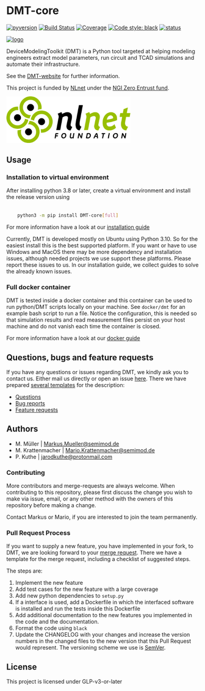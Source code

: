 # DMT-core

[![pyversion](https://img.shields.io/pypi/pyversions/DMT-core)](https://pypi.org/project/DMT-core/)
[![Build Status](https://gitlab.com/dmt-development/dmt-core/badges/main/pipeline.svg)](https://gitlab.com/dmt-development/dmt-core/-/pipelines)
[![Coverage](https://gitlab.com/dmt-development/dmt-core/-/jobs/artifacts/main/raw/badge_coverage.svg?job=test_DMT)](https://gitlab.com/dmt-development/dmt-core/-/jobs/artifacts/main/file/htmlcov/index.html?job=test_DMT)
[![Code style: black](https://img.shields.io/badge/code%20style-black-000000.svg)](https://github.com/psf/black)
[![status](https://joss.theoj.org/papers/f9829bb4e4c10b85144b22f888756045/status.svg)](https://joss.theoj.org/papers/f9829bb4e4c10b85144b22f888756045)

[![logo](https://gitlab.com/uploads/-/system/project/avatar/33580822/DMT_Logo_wText.png)](https://gitlab.com/uploads/-/system/project/avatar/33580822/DMT_Logo_wText.png)

DeviceModelingToolkit (DMT) is a Python tool targeted at helping modeling engineers extract model parameters, run circuit and TCAD simulations and automate their infrastructure.

See the [DMT-website](https://dmt-development.gitlab.io/dmt-core/index.html) for further information.

This project is funded by [NLnet](https://nlnet.nl/project/DMT-Core/) under the [NGI Zero Entrust fund](https://nlnet.nl/entrust/).

<img src="pictures/banner_nlnet.svg" width="325"/>

## Usage

### Installation to virtual environment

After installing python 3.8 or later, create a virtual environment and install the release version using

```bash

    python3 -m pip install DMT-core[full]

```

For more information have a look at our [installation guide](https://dmt-development.gitlab.io/dmt-core/installation/install_dmt.html)

Currently, DMT is developed mostly on Ubuntu using Python 3.10. So for the easiest install this is the best supported platform.
If you want or have to use Windows and MacOS there may be more dependency and installation issues, although needed projects we use support these platforms. Please report these issues to us. In our installation guide, we collect guides to solve the already known issues.

### Full docker container

DMT is tested inside a docker container and this container can be used to run python/DMT scripts locally on your machine. See `docker/dmt` for an example bash script to run a file. Notice the configuration, this is needed so that simulation results and read measurement files persist on your host machine and do not vanish each time the container is closed. 

For more information have a look at our [docker guide](https://dmt-development.gitlab.io/dmt-core/installation/install_dmt.html)

## Questions, bugs and feature requests

If you have any questions or issues regarding DMT, we kindly ask you to contact us. Either mail us directly or open an issue [here](https://gitlab.com/dmt-development/dmt-core/-/issues). There we have prepared [several templates](https://docs.gitlab.com/ee/user/project/description_templates.html#use-the-templates) for the description:

* [Questions](https://gitlab.com/dmt-development/dmt-core/-/issues/new?issuable_template=question)
* [Bug reports](https://gitlab.com/dmt-development/dmt-core/-/issues/new?issuable_template=bug_report)
* [Feature requests](https://gitlab.com/dmt-development/dmt-core/-/issues/new?issuable_template=feature_request)

## Authors

- M. Müller | Markus.Mueller@semimod.de
- M. Krattenmacher | Mario.Krattenmacher@semimod.de
- P. Kuthe | jarodkuthe@protonmail.com

### Contributing

More contributors and merge-requests are always welcome. When contributing to this repository, please first discuss the change you wish to make via issue, email, or any other method with the owners of this repository before making a change.

Contact Markus or Mario, if you are interested to join the team permanently.

### Pull Request Process

If you want to supply a new feature, you have implemented in your fork, to DMT, we are looking forward to your [merge request](https://gitlab.com/dmt-development/dmt-core/-/merge_requests/new). There we have a template for the merge request, including a checklist of suggested steps.

The steps are:

1. Implement the new feature
2. Add test cases for the new feature with a large coverage
3. Add new python dependencies to `setup.py`
4. If a interface is used, add a Dockerfile in which the interfaced software is installed and run the tests inside this Dockerfile
5. Add additional documentation to the new features you implemented in the code and the documentation.
6. Format the code using `black`
7. Update the CHANGELOG with your changes and increase the version numbers in the changed files to the new version that this Pull Request would represent. The versioning scheme we use is [SemVer](http://semver.org/).


## License

This project is licensed under GLP-v3-or-later
